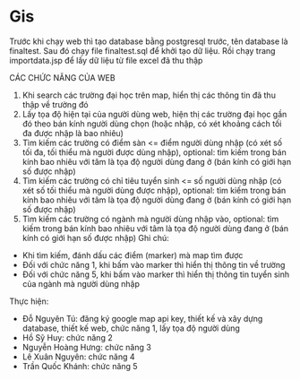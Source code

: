 # Gis
Trước khi chạy web thì tạo database bằng postgresql trước, tên database là finaltest.
Sau đó chạy file finaltest.sql để khởi tạo dữ liệu.
Rồi chạy trang importdata.jsp để lấy dữ liệu từ file excel đã thu thập

CÁC CHỨC NĂNG CỦA WEB
1. Khi search các trường đại học trên map, hiển thị các thông tin đã thu thập về trường đó
2. Lấy tọa độ hiện tại của người dùng web, hiện thị các trường đại học gần đó theo bán kính người dùng chọn (hoặc nhập, có xét khoảng cách tối đa được nhập là bao nhiêu)
3. Tìm kiếm các trường có điểm sàn <= điểm người dùng nhập (có xét số tối đa, tối thiểu mà người được dùng nhập), optional: tìm kiếm trong bán kính bao nhiêu với tâm là tọa độ người dùng đang ở (bán kính có giới hạn số được nhập)
4. Tìm kiếm các trường có chỉ tiêu tuyển sinh <= số người dùng nhập (có xét số tối thiểu mà người dùng được nhập), optional: tìm kiếm trong bán kính bao nhiêu với tâm là tọa độ người dùng đang ở (bán kính có giới hạn số được nhập)
5. Tìm kiếm các trường có ngành mà người dùng nhập vào, optional: tìm kiếm trong bán kính bao nhiêu với tâm là tọa độ người dùng đang ở (bán kính có giới hạn số được nhập)
Ghi chú: 
- Khi tìm kiếm, đánh dấu các điểm (marker) mà map tìm được
- Đối với chức năng 1, khi bấm vào marker thì hiển thị thông tin về trường
- Đối với chức năng 5, khi bấm vào marker thì hiển thị thông tin tuyển sinh của ngành mà người dùng nhập

Thực hiện:
-	Đỗ Nguyên Tú: đăng ký google map api key, thiết kế và xây dựng database, thiết kế web, chức năng 1, lấy tọa độ người dùng
-	Hồ Sỹ Huy: chức năng 2
-	Nguyễn Hoàng Hưng: chức năng 3
-	Lê Xuân Nguyên: chức năng 4
-	Trần Quốc Khánh: chức năng 5

